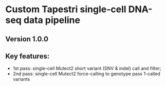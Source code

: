 # Custom Tapestri single-cell DNA-seq data pipeline
## Version 1.0.0

## Key features:

- 1st pass: single-cell Mutect2 short variant (SNV & indel) call and filter;
- 2nd pass: single-cell Mutect2 force-calling to genotype pass 1-called variants 